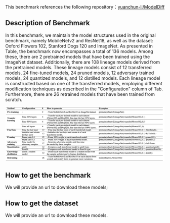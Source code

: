 This benchmark references the following repository：[yuanchun-li/ModelDiff](https://github.com/yuanchun-li/ModelDiff)

## Description of Benchmark

In this benchmark, we maintain the model structures used in the original benchmark, namely MobileNetv2 and ResNet18, as well as the dataset: Oxford Flowers 102, Stanford Dogs 120 and ImageNet. As presented in Table, the benchmark now encompasses a total of 136 models. Among these, there are 2 pretrained models that have been trained using the ImageNet dataset. Additionally, there are 108 lineage models derived from the pretrained models. These lineage models consist of 12 transferred models, 24 fine-tuned models, 24 pruned models, 12 adversary trained models, 24 quantized models, and 12 distilled models. Each lineage model is constructed based on one of the transferred models, employing different modification techniques as described in the "Configuration" column of Tab. Furthermore, there are 26 retrained models that have been trained from scratch.

<img src="image-20241215215252965.png" alt="image-20241215215252965" style="zoom: 150%;" />

## How to get the benchmark

We will provide an url to download these models;

## How to get the dataset

We will provide an url to download these models.
